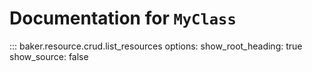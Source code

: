 # Documentation for `MyClass`

::: baker.resource.crud.list_resources
    options:
      show_root_heading: true
      show_source: false